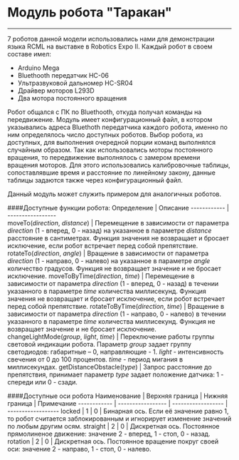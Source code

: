 # Модуль робота "Таракан"
-----------------------------

7 роботов данной модели использовались нами для демонстрации языка RCML на выставке в Robotics Expo II.
Каждый робот в своем составе имел:
- Arduino Mega
- Bluethooth передатчик HC-06
- Ультразвуковой дальномер HC-SR04
- Драйвер моторов L293D
- Два мотора постоянного вращения

Робот общался с ПК по Bluethooth, откуда получал команды на передвижение. 
Модуль имеет конфигурационный файл, в котором указывались адреса Bluethoth передатчика каждого робота, именно по ним определялось число доступных роботов. Выбор робота, из доступных, для выполнения очередной порции команд выполнялся случайным образом.
Так как использовались моторы постоянного вращения, то передвижение выполнялось с замером времени вращения моторов. Для этого использовались калибровочные таблицы, сопоставлявшие время и расстояние по линейному закону, данные таблицы задаются также через конфигурационный файл.

Данный модуль может служить примером для аналогичных роботов.

####Доступные функции робота:
Определение  | Описание
------------  | -----------------  
moveTo(*direction*, *distance*)  | Перемещение в зависимости от параметра *direction* (1 - вперед, 0 - назад) на указанное в параметре *distance* расстояние в сантиметрах. Функция значения не возвращает и бросает исключение, если робот встречает перед собой препятствие.
rotateTo(*direction*, *angle*)  | Вращение в зависимости от параметра *direction* (1 - направо, 0 - налево) на указанное в параметре *angle* количество градусов. Функция не возвращает значение и не бросает исключение.
moveToByTime(*direction*, *time*)  | Перемещение в зависимости от параметра *direction* (1 - вперед, 0 - назад) в течении указанного в параметре *time* количества миллисекунд. Функция значения не возвращает и бросает исключение, если робот встречает перед собой препятствие.
rotateToByTime(*direction*, *time*)  | Вращение в зависимости от параметра *direction* (1 - направо, 0 - налево) в течении указанного в параметре *time* количества миллисекунд. Функция не возвращает значение и не бросает исключение.
changeLightMode(*group*, *light*, *time*)  | Переключение работы группы световой индикации робота. Параметр *group* задает группу светодиодов: габаритные – 0, направляющие - 1. *light* - интенсивность свечения от 0 до 100 процентов. *time* - период мигания в миллисекундах.
getDistanceObstacle(*type*)  | Запрос расстояние до препятствия, принимает параметр *type* задает положение датчика: 1 - спереди или 0 - сзади.

####Доступные оси робота
Наименование  | Верхняя граница  | Нижняя граница  | Примечание
------------  | -----------------  | ------------------  | ------------------
locked  | 1  | 0  | Бинарная ось. Если её значение равно 1, то робот считается заблокированным и игнорирует изменение значений по любым другим осям.
straight  | 2  | 0  | Дискретная ось. Постоянное прямолиненое движение: значение 2 - вперед, 1 - стоп, 0 - назад.
rotation  | 2  | 0  | Дискретная ось. Постоянное вращение покруг своей оси: значение 2 - направо, 1 - стоп, 0 - налево.